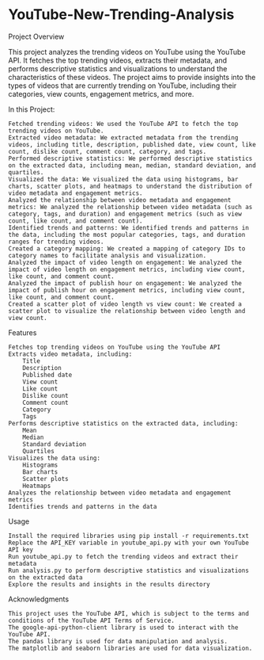 # YouTube-New-Trending-Analysis

Project Overview

This project analyzes the trending videos on YouTube using the YouTube API. It fetches the top trending videos, extracts their metadata, and performs descriptive statistics and visualizations to understand the characteristics of these videos. The project aims to provide insights into the types of videos that are currently trending on YouTube, including their categories, view counts, engagement metrics, and more.

In this Project:


    Fetched trending videos: We used the YouTube API to fetch the top trending videos on YouTube.
    Extracted video metadata: We extracted metadata from the trending videos, including title, description, published date, view count, like count, dislike count, comment count, category, and tags.
    Performed descriptive statistics: We performed descriptive statistics on the extracted data, including mean, median, standard deviation, and quartiles.
    Visualized the data: We visualized the data using histograms, bar charts, scatter plots, and heatmaps to understand the distribution of video metadata and engagement metrics.
    Analyzed the relationship between video metadata and engagement metrics: We analyzed the relationship between video metadata (such as category, tags, and duration) and engagement metrics (such as view count, like count, and comment count).
    Identified trends and patterns: We identified trends and patterns in the data, including the most popular categories, tags, and duration ranges for trending videos.
    Created a category mapping: We created a mapping of category IDs to category names to facilitate analysis and visualization.
    Analyzed the impact of video length on engagement: We analyzed the impact of video length on engagement metrics, including view count, like count, and comment count.
    Analyzed the impact of publish hour on engagement: We analyzed the impact of publish hour on engagement metrics, including view count, like count, and comment count.
    Created a scatter plot of video length vs view count: We created a scatter plot to visualize the relationship between video length and view count.

Features

    Fetches top trending videos on YouTube using the YouTube API
    Extracts video metadata, including:
        Title
        Description
        Published date
        View count
        Like count
        Dislike count
        Comment count
        Category
        Tags
    Performs descriptive statistics on the extracted data, including:
        Mean
        Median
        Standard deviation
        Quartiles
    Visualizes the data using:
        Histograms
        Bar charts
        Scatter plots
        Heatmaps
    Analyzes the relationship between video metadata and engagement metrics
    Identifies trends and patterns in the data

Usage

    Install the required libraries using pip install -r requirements.txt
    Replace the API_KEY variable in youtube_api.py with your own YouTube API key
    Run youtube_api.py to fetch the trending videos and extract their metadata
    Run analysis.py to perform descriptive statistics and visualizations on the extracted data
    Explore the results and insights in the results directory

Acknowledgments

    This project uses the YouTube API, which is subject to the terms and conditions of the YouTube API Terms of Service.
    The google-api-python-client library is used to interact with the YouTube API.
    The pandas library is used for data manipulation and analysis.
    The matplotlib and seaborn libraries are used for data visualization.
